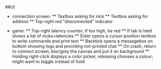 ##UI
* connection screen:
** Textbox asking for nick
** Textbox asking for address
** Top-right red "disconnected" indicator

* game:
** Top-right latency counter; if too high, be red
** If tab is held shows a list of nicks+latencies
** Enter opens a cursor-position textbox to write commands and print text
** Backtick opens a messagebox on bottom showing logs and providing not-printed chat
** On crash, return to connect screen; blur/grey the canvas and put it on background
** Holding right-click displays a color picker, releasing chooses a colour; might want to toggle instead of hold
